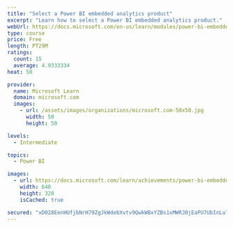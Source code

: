 ```yaml
---
title: "Select a Power BI embedded analytics product"
excerpt: "Learn how to select a Power BI embedded analytics product."
webUrl: https://docs.microsoft.com/en-us/learn/modules/power-bi-embedded-select/
type: course
price: Free
length: PT29M
ratings:
  count: 15
  average: 4.9333334
heat: 50

provider:
  name: Microsoft Learn
  domain: microsoft.com
  images:
    - url: /assets/images/organizations/microsoft.com-50x50.jpg
      width: 50
      height: 50

levels:
  - Intermediate

topics:
  - Power BI

images:
  - url: https://docs.microsoft.com/learn/achievements/power-bi-embedded-select-social.png
    width: 640
    height: 320
    isCached: true

secured: "xD028EenHUfjbNrH79ZgJkWdebXvtv9QwkWBxYZBs1xMWRJ0jEaPU7UbInLulkXupZALFCQFff7/czATL334rtcTz2XitmmhSPpPlrSNXkkrjO7hiOraX48zESdzE/t0CAVkY4rbqhB9IQaf3pfg5mG7L0cgnmrrrlSMGjD6T2CgOSSt2qJx0urFJnIy/Y6kkKhnP+j9zafohVrpplUsJ1PzmxRX+wFYGjS7h754qb+yUDxVE5KTAvrMN46PFQGChUSuV61XoMUM2zhP91K0LlXzTOTZXFYM/E72bhM8Fl+uL8f7sky4XanoCNBBBdzHOZjsca/IFVkp+GrWRqXzbl8xXe5bN7SpaJghbcGh5FUtvSfIFCoaz+rCQL3EyRStqxktcDUGasewK4BuxLKhrAaqT6oZnQYPL+xeW/CD4Kk=;4UVFLv/NsLRxqqIsSsqNPA=="
---
```


